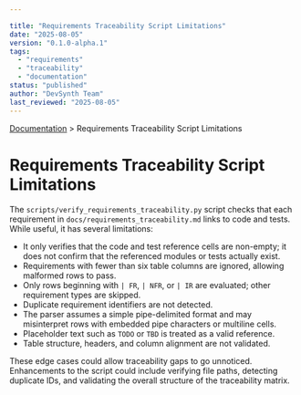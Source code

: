 ```yaml
---

title: "Requirements Traceability Script Limitations"
date: "2025-08-05"
version: "0.1.0-alpha.1"
tags:
  - "requirements"
  - "traceability"
  - "documentation"
status: "published"
author: "DevSynth Team"
last_reviewed: "2025-08-05"
---
```

<div class="breadcrumbs">
<a href="../index.md">Documentation</a> &gt; Requirements Traceability Script Limitations
</div>

# Requirements Traceability Script Limitations

The `scripts/verify_requirements_traceability.py` script checks that each requirement in `docs/requirements_traceability.md` links to code and tests. While useful, it has several limitations:

- It only verifies that the code and test reference cells are non-empty; it does not confirm that the referenced modules or tests actually exist.
- Requirements with fewer than six table columns are ignored, allowing malformed rows to pass.
- Only rows beginning with `| FR`, `| NFR`, or `| IR` are evaluated; other requirement types are skipped.
- Duplicate requirement identifiers are not detected.
- The parser assumes a simple pipe-delimited format and may misinterpret rows with embedded pipe characters or multiline cells.
- Placeholder text such as `TODO` or `TBD` is treated as a valid reference.
- Table structure, headers, and column alignment are not validated.

These edge cases could allow traceability gaps to go unnoticed. Enhancements to the script could include verifying file paths, detecting duplicate IDs, and validating the overall structure of the traceability matrix.
